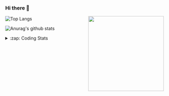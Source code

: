 ### Hi there 👋

<!--
**tao8687/tao8687** is a ✨ _special_ ✨ repository because its `README.md` (this file) appears on your GitHub profile.

Here are some ideas to get you started:

- 🔭 I’m currently working on ...
- 🌱 I’m currently learning ...
- 👯 I’m looking to collaborate on ...
- 🤔 I’m looking for help with ...
- 💬 Ask me about ...
- 📫 How to reach me: ...
- 😄 Pronouns: ...
- ⚡ Fun fact: ...
-->

<img align='right' src="https://media.giphy.com/media/M9gbBd9nbDrOTu1Mqx/giphy.gif" width="240">

  
![Top Langs](https://github-readme-stats.vercel.app/api/top-langs/?username=tao8687&layout=compact&title_color=23238E&text_color=A67D3D)

![Anurag's github stats](https://github-readme-stats.vercel.app/api?username=tao8687&show_icons=true&&text_color=A67D3D&title_color=23238E&show_icons=false&count_private=true&hide=stars)

<details>
  <summary>:zap: Coding Stats</summary>
  <br>
    
<!--START_SECTION:waka-->

```txt
From: 27 March 2025 - To: 03 April 2025

CMake      1 hr 4 mins     ████████░░░░░░░░░░░░░░░░░   31.97 %
C++        40 mins         █████░░░░░░░░░░░░░░░░░░░░   20.18 %
YAML       36 mins         ████▒░░░░░░░░░░░░░░░░░░░░   17.83 %
Markdown   25 mins         ███▒░░░░░░░░░░░░░░░░░░░░░   12.85 %
Python     22 mins         ██▓░░░░░░░░░░░░░░░░░░░░░░   11.33 %
```

<!--END_SECTION:waka-->
</details>
